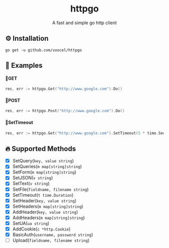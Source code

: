 <p align="center">
    <h1 align="center">httpgo</h1>
    <p align="center">A fast and simple go http client </p>
</p>

## ⚙️ Installation

```
go get -u github.com/voocel/httpgo
```

## 👀 Examples
#### 📖GET

```go
res, err := httpgo.Get("http://www.google.com").Do()
```

#### 📖POST
```go
res, err := httpgo.Post("http://www.google.com").Do()
```

#### 📖SetTimeout
```go
res, err := httpgo.Get("http://www.google.com").SetTimeout(5 * time.Second).Do()
```

## 🔥 Supported Methods
* [x] SetQuery(`key, value string`)
* [x] SetQueries(`m map[string]string`)
* [x] SetForm(`m map[string]string`)
* [x] SetJSON(`v string`)
* [x] SetText(`v string`)
* [x] SetFile(`fieldname, filename string`)
* [x] SetTimeout(`t time.Duration`)
* [x] SetHeader(`key, value string`)
* [x] SetHeaders(`m map[string]string`)
* [x] AddHeader(`key, value string`)
* [x] AddHeaders(`m map[string]string`)
* [x] SetUA(`ua string`)
* [x] AddCookie(`c *http.Cookie`)
* [x] BasicAuth(`username, password string`)
* [ ] Upload(`fieldname, filename string`)